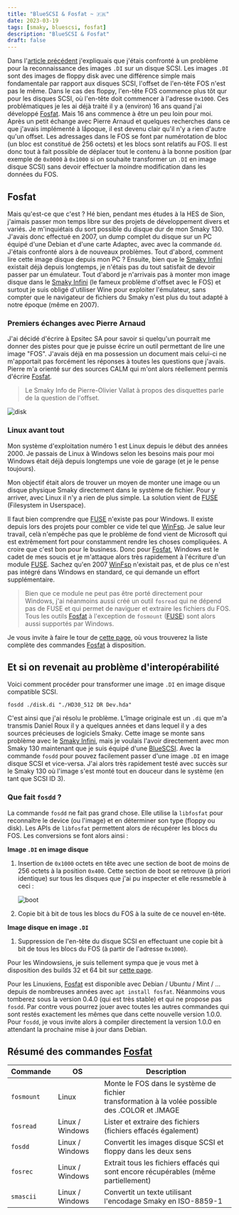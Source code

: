 ```yaml
---
title: "BlueSCSI & Fosfat ~ 🇫🇷"
date: 2023-03-19
tags: [smaky, bluescsi, fosfat]
description: "BlueSCSI & Fosfat"
draft: false
---
```


Dans l'[article précédent][6] j'expliquais que j'étais confronté à un problème
pour la reconnaissance des images `.DI` sur un disque SCSI. Les images `.DI`
sont des images de floppy disk avec une différence simple mais fondamentale par
rapport aux disques SCSI, l'offset de l'en-tête FOS n'est pas le même. Dans le
cas des floppy, l'en-tête FOS commence plus tôt qur pour les disques SCSI, où
l'en-tête doit commencer à l'adresse `0x1000`. Ces problématiques je les ai déjà
traité il y a (environ) 16 ans quand j'ai développé [Fosfat][1]. Mais 16 ans
commence à être un peu loin pour moi. Après un petit échange avec Pierre Arnaud
et quelques recherches dans ce que j'avais implémenté à lầpoque, il est devenu
clair qu'il n'y a rien d'autre qu'un offset. Les adressages dans le FOS se font
par numérotation de bloc (un bloc est constitué de 256 octets) et les blocs sont
relatifs au FOS. Il est donc tout à fait possible de déplacer tout le contenu à
la bonne position (par exemple de `0x0000` à `0x1000` si on souhaite transformer
un `.DI` en image disque SCSI) sans devoir effectuer la moindre modification
dans les données du FOS.

## Fosfat

Mais qu'est-ce que c'est ? Hé bien, pendant mes études à la HES de Sion,
j'aimais passer mon temps libre sur des projets de développement divers et
variés. Je m'inquiétais du sort possible du disque dur de mon Smaky 130. J'avais
donc effectué en 2007, un dump complet du disque sur un PC équipé d'une Debian
et d'une carte Adaptec, avec avec la commande `dd`. J'étais confronté alors à de
nouveaux problèmes. Tout d'abord, comment lire cette image disque depuis mon PC
? Ensuite, bien que le [Smaky Infini][2] existait déjà depuis longtemps, je
n'étais pas du tout satisfait de devoir passer par un émulateur. Tout d'abord je
n'arrivais pas à monter mon image disque dans le [Smaky Infini][2] (le fameux
problème d'offset avec le FOS) et surtout je suis obligé d'utiliser Wine pour
exploiter l'émulateur, sans compter que le navigateur de fichiers du Smaky n'est
plus du tout adapté à notre époque (même en 2007).

### Premiers échanges avec Pierre Arnaud

J'ai décidé d'écrire à Epsitec SA pour savoir si quelqu'un pourrait me donner
des pistes pour que je puisse écrire un outil permettant de lire une image
"FOS". J'avais déjà en ma possession un document mais celui-ci ne m'apportait
pas forcément les réponses à toutes les questions que j'avais. Pierre m'a
orienté sur des sources CALM qui m'ont alors réellement permis d'écrire
[Fosfat][1].

> Le Smaky Info de Pierre-Olivier Vallat à propos des disquettes parle de la
> question de l'offset.

![disk](/img/disk.jpg)

### Linux avant tout

Mon système d'exploitation numéro 1 est Linux depuis le début des années 2000.
Je passais de Linux à Windows selon les besoins mais pour moi Windows était déjà
depuis longtemps une voie de garage (et je le pense toujours).

Mon objectif était alors de trouver un moyen de monter une image ou un disque
physique Smaky directement dans le système de fichier. Pour y arriver, avec
Linux il n'y a rien de plus simple. La solution vient de [FUSE][3] (Filesystem
in Userspace).

Il faut bien comprendre que [FUSE][3] n'existe pas pour Windows. Il existe
depuis lors des projets pour combler ce vide tel que [WinFsp][4]. Je salue leur
travail, celà n'empêche pas que le problème de fond vient de Microsoft qui est
extrêmement fort pour constamment rendre les choses compliquées. A croire que
c'est bon pour le business. Donc pour [Fosfat][1], Windows est le cadet de mes
soucis et je m'attaque alors très rapidement à l'écriture d'un module [FUSE][3].
Sachez qu'en 2007 [WinFsp][4] n'existait pas, et de plus ce n'est pas intégré
dans Windows en standard, ce qui demande un effort supplémentaire.

> Bien que ce module ne peut pas être porté directement pour Windows, j'ai
> néanmoins aussi créé un outil `fosread` qui ne dépend pas de FUSE et qui
> permet de naviguer et extraire les fichiers du FOS. Tous les outils
> [Fosfat][1] à l'exception de `fosmount` ([FUSE][3]) sont alors aussi supportés
> par Windows.

Je vous invite à faire le tour de [cette page][5], où vous trouverez la liste
complète des commandes [Fosfat][1] à disposition.

## Et si on revenait au problème d'interopérabilité

Voici comment procéder pour transformer une image `.DI` en image disque
compatible SCSI.

```
fosdd ./disk.di "./HD30_512 DR Dev.hda"
```

C'est ainsi que j'ai résolu le problème. L'îmage originale est un `.di` que m'a
transmis Daniel Roux il y a quelques années et dans lequel il y a des sources
précieuses de logiciels Smaky. Cette image se monte sans problème avec le [Smaky
Infini][2], mais je voulais l'avoir directement avec mon Smaky 130 maintenant
que je suis équipé d'une [BlueSCSI][7]. Avec la commande `fosdd` pour pouvez
facilement passer d'une image `.DI` en image disque SCSI et vice-versa. J'ai
alors très rapidement testé avec succès sur le Smaky 130 où l'image s'est monté
tout en douceur dans le système (en tant que SCSI ID 3).

### Que fait `fosdd` ?

La commande `fosdd` ne fait pas grand chose. Elle utilise la `libfosfat` pour
reconnaître le device (ou l'image) et en déterminer son type (floppy ou disk).
Les APIs de `libfosfat` permettent alors de récupérer les blocs du FOS. Les
conversions se font alors ainsi :

**Image `.DI` en image disque**

1. Insertion de `0x1000` octets en tête avec une section de boot de moins de 256
   octets à la position `0x400`. Cette section de boot se retrouve (à priori
   identique) sur tous les disques que j'ai pu inspecter et elle ressmeble à
   ceci :

   ![boot](/img/boot.png)

2. Copie bit à bit de tous les blocs du FOS à la suite de ce nouvel en-tête.

**Image disque en image `.DI`**

1. Suppression de l'en-tête du disque SCSI en effectuant une copie bit à bit de
   tous les blocs du FOS (à partir de l'adresse `0x1000`).

Pour les Windowsiens, je suis tellement sympa que je vous met à disposition des
builds 32 et 64 bit sur [cette page][8].

Pour les Linuxiens, [Fosfat][1] est disponible avec Debian / Ubuntu / Mint / ...
depuis de nombreuses années avec `apt install fosfat`. Néanmoins vous tomberez
sous la version 0.4.0 (qui est très stable) et qui ne propose pas `fosdd`. Par
contre vous pourrez jouer avec toutes les autres commandes qui sont restés
exactement les mêmes que dans cette nouvelle version 1.0.0. Pour `fosdd`, je
vous invite alors à compiler directement la version 1.0.0 en attendant la
prochaine mise à jour dans Debian.

## Résumé des commandes [Fosfat][1]

| Commande   | OS              | Description                                                                                        |
| ---------- | --------------- | -------------------------------------------------------------------------------------------------- |
| `fosmount` | Linux           | Monte le FOS dans le système de fichier<br>transformation à la volée possible des .COLOR et .IMAGE |
| `fosread`  | Linux / Windows | Lister et extraire des fichiers (fichiers effacés également)                                       |
| `fosdd`    | Linux / Windows | Convertit les images disque SCSI et floppy dans les deux sens                                      |
| `fosrec`   | Linux / Windows | Extrait tous les fichiers effacés qui sont encore récupérables (même partiellement)                |
| `smascii`  | Linux / Windows | Convertit un texte utilisant l'encodage Smaky en ISO-8859-1                                        |

[1]: https://github.com/Skywalker13/Fosfat
[2]: https://www.smaky.ch/infini
[3]: https://en.wikipedia.org/wiki/Filesystem_in_Userspace
[4]: https://github.com/winfsp/winfsp
[5]: https://skywalker13.github.io/Fosfat/
[6]: /posts/2023.03.19_bluescsi/
[7]: https://bluescsi.com/
[8]: https://github.com/Skywalker13/Fosfat/releases/tag/v1.0.0
